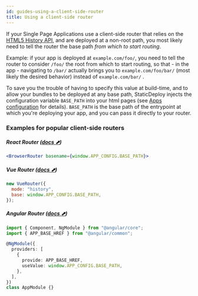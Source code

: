 ```yaml
---
id: guides-using-a-client-side-router
title: Using a client-side router
---
```


If your Single Page Applications use a client-side router that relies on the
[HTML5 History API](https://developer.mozilla.org/en-US/docs/Web/API/History_API),
and are deployed at a non-root path, you most likely need to tell the router the
base path _from which to start routing_.

Example: if your app is deployed at `example.com/foo/`, you need to tell the
router to consider `/foo/` the root from which to start routing, so that - in
the app - navigating to `/bar/` actually brings you to `example.com/foo/bar/`
(most likely the desired behavior) instead of `example.com/bar/` .

To save you the trouble of having to specify this value at build-time, and to
allow your bundles to be deployed at any base path, StaticDeploy injects the
configuration variable `BASE_PATH` into your html pages (see
[Apps configuration](/docs/getting-started-apps-configuration) for details).
`BASE_PATH` is the base path of the entrypoint at which you're deploying your
app, and you can pass it directly to your router.

### Examples for popular client-side routers

##### React Router ([docs ⬈](https://reacttraining.com/react-router/web/api/BrowserRouter/basename-string))

```jsx
<BrowserRouter basename={window.APP_CONFIG.BASE_PATH}>
```

##### Vue Router ([docs ⬈](https://router.vuejs.org/api/#base))

```js
new VueRouter({
  mode: "history",
  base: window.APP_CONFIG.BASE_PATH,
});
```

##### Angular Router ([docs ⬈](https://angular.io/api/common/APP_BASE_HREF))

```ts
import { Component, NgModule } from "@angular/core";
import { APP_BASE_HREF } from "@angular/common";

@NgModule({
  providers: [
    {
      provide: APP_BASE_HREF,
      useValue: window.APP_CONFIG.BASE_PATH,
    },
  ],
})
class AppModule {}
```

